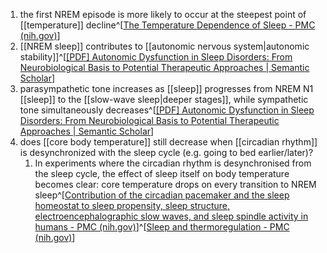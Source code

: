 1. the first NREM episode is more likely to occur at the steepest point of [[temperature]] decline^[[The Temperature Dependence of Sleep - PMC (nih.gov)](https://www.ncbi.nlm.nih.gov/pmc/articles/PMC6491889/)]
2. [[NREM sleep]] contributes to [[autonomic nervous system|autonomic stability]]^[[[PDF] Autonomic Dysfunction in Sleep Disorders: From Neurobiological Basis to Potential Therapeutic Approaches | Semantic Scholar](https://www.semanticscholar.org/reader/f9d6a046ba7f1c5800768b8e4a0453774c18246f)]
3. parasympathetic tone increases as [[sleep]] progresses from NREM N1 [[sleep]] to the [[slow-wave sleep|deeper stages]], while sympathetic tone simultaneously decreases^[[[PDF] Autonomic Dysfunction in Sleep Disorders: From Neurobiological Basis to Potential Therapeutic Approaches | Semantic Scholar](https://www.semanticscholar.org/reader/f9d6a046ba7f1c5800768b8e4a0453774c18246f)]
4. does [[core body temperature]] still decrease when [[circadian rhythm]] is desynchronized with the sleep cycle (e.g. going to bed earlier/later)?
	1. In experiments where the circadian rhythm is desynchronised from the sleep cycle, the effect of sleep itself on body temperature becomes clear: core temperature drops on every transition to NREM sleep^[[Contribution of the circadian pacemaker and the sleep homeostat to sleep propensity, sleep structure, electroencephalographic slow waves, and sleep spindle activity in humans - PMC (nih.gov)](https://www.ncbi.nlm.nih.gov/pmc/articles/PMC6578184/)]^[[Sleep and thermoregulation - PMC (nih.gov)](https://www.ncbi.nlm.nih.gov/pmc/articles/PMC7323637/)]